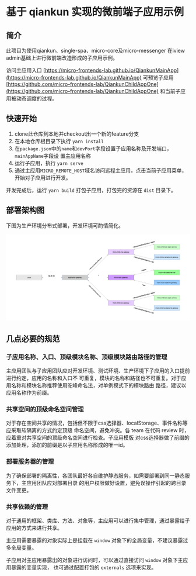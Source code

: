 # 基于 qiankun 实现的微前端子应用示例

## 简介

此项目为使用qiankun、single-spa、micro-core及micro-messenger
在iview admin基础上进行微前端改造形成的子应用示例。

访问主应用入口 [https://micro-frontends-lab.github.io/QiankunMainApp](https://micro-frontends-lab.github.io/QiankunMainApp)
可预览子应用 [https://github.com/micro-frontends-lab/QiankunChildAppOne](https://github.com/micro-frontends-lab/QiankunChildAppOne)
和当前子应用被动态调度的过程。

## 快速开始


1. clone此仓库到本地并checkout出一个新的feature分支
2. 在本地仓库根目录下执行 `yarn install`
3. 在`package.json`中的`name`和`devPort`字段设置子应用名称及开发端口，`mainAppName`字段设
   置主应用名称
4. 运行子应用，执行 `yarn serve`
5. 通过主应用`MICRO_REMOTE_HOST`域名访问远程主应用，点击当前子应用菜单，开始对子应用进行开发。

开发完成后，运行 `yarn build` 打包子应用，打包完的资源在 `dist` 目录下。

## 部署架构图

下图为生产环境分布式部署，开发环境可酌情简化。

![部署架构图](https://github.com/micro-frontends-lab/QiankunMainApp/raw/main/doc/architecture_dep.png)

## 几点必要的规范

### 子应用名称、入口、顶级模块名称、顶级模块路由路径的管理

主应用团队与子应用团队应对开发环境、测试环境、生产环境下子应用的入口提前进行约定，应用的名称和入口不
可重复，模块的名称和路径也不可重复。对于应用名称和模块名称推荐使用驼峰命名法，对单例模式下的模块路由
路径，建议以应用名称作为前缀。

### 共享空间的顶级命名空间管理

对于存在空间共享的情况，包括但不限于css选择器、localStorage、事件名称等应采取软隔离的方式约定顶级
命名空间，避免冲突。各 team 在代码 review 时，应着重对共享空间的顶级命名空间进行检查。子应用模版
对css选择器做了前缀的添加处理，添加的前缀是以子应用名称形成的唯一id。

### 部署服务器的管理

为了确保部署的隔离性，各团队最好各自维护静态服务，如需要部署到同一静态服务下，主应用团队应对部署目录
的用户权限做好设置，避免误操作引起的跨目录文件变更。

### 共享依赖的管理

对于通用的框架、类库、方法、对象等，主应用可以进行集中管理，通过暴露给子应用的方式来进行共享。

主应用需要暴露的对象实际上是挂载在 `window` 对象下的全局变量，不建议暴露过多全局变量。

子应用对主应用暴露出的对象进行访问时，可以通过直接访问 `window` 对象下主应用暴露的变量实现，
也可通过配置打包的 `externals` 选项来实现。


